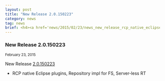 ```yaml
---
layout: post
title: "New Release 2.0.150223"
category: news
tag: news
brief: <h4><a href='news/2015/02/23/news_new_release_rcp_native_eclipse_plugins.html'>New Release 2.0.150223</a></h4> <sub class="post-info">February 23, 2015</sub><br> RCP native Eclipse plugins, Repository impl for FS, Server-less RT...<br>
---
```


### New Release 2.0.150223

<sub class="post-info">February 23, 2015</sub>
		
New Release 
[2.0.150223](https://github.com/SAP/cloud-dirigible/releases/tag/2.0.150223)
- RCP native Eclipse plugins, Repository impl for FS, Server-less RT
